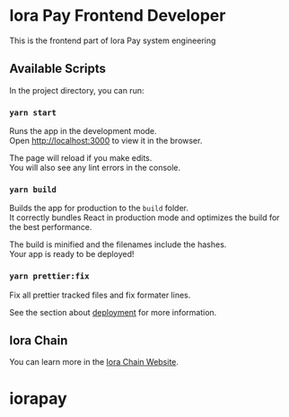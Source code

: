 # Iora Pay Frontend Developer

This is the frontend part of Iora Pay system engineering

## Available Scripts

In the project directory, you can run:

### `yarn start`

Runs the app in the development mode.\
Open [http://localhost:3000](http://localhost:3000) to view it in the browser.

The page will reload if you make edits.\
You will also see any lint errors in the console.

### `yarn build`

Builds the app for production to the `build` folder.\
It correctly bundles React in production mode and optimizes the build for the best performance.

The build is minified and the filenames include the hashes.\
Your app is ready to be deployed!

### `yarn prettier:fix`

Fix all prettier tracked files and fix formater lines.

See the section about [deployment](https://facebook.github.io/create-react-app/docs/deployment) for more information.

## Iora Chain

You can learn more in the [Iora Chain Website](https://iorachain.com).

# iorapay
